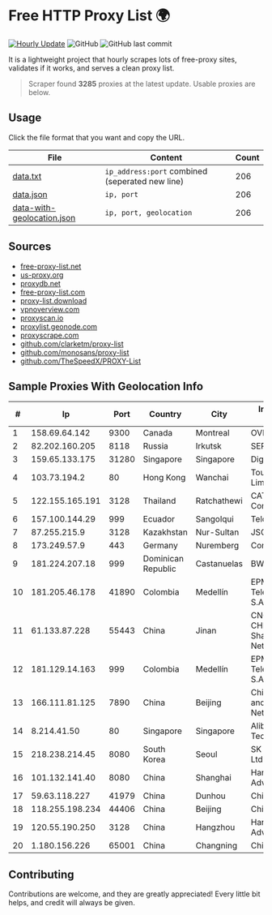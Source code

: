 
# Free HTTP Proxy List 🌍

[![Hourly Update](https://github.com/mertguvencli/http-proxy-list/actions/workflows/main.yml/badge.svg?branch=main)](https://github.com/mertguvencli/http-proxy-list/actions/workflows/main.yml)
![GitHub](https://img.shields.io/github/license/mertguvencli/http-proxy-list)
![GitHub last commit](https://img.shields.io/github/last-commit/mertguvencli/http-proxy-list)

It is a lightweight project that hourly scrapes lots of free-proxy sites, validates if it works, and serves a clean proxy list.


> Scraper found **3285** proxies at the latest update. Usable proxies are below.

## Usage

Click the file format that you want and copy the URL.


|File|Content|Count|
|----|-------|-----|
|[data.txt](https://raw.githubusercontent.com/mertguvencli/http-proxy-list/main/proxy-list/data.txt)|`ip_address:port` combined (seperated new line)|206|
|[data.json](https://raw.githubusercontent.com/mertguvencli/http-proxy-list/main/proxy-list/data.json)|`ip, port`|206|
|[data-with-geolocation.json](https://raw.githubusercontent.com/mertguvencli/http-proxy-list/main/proxy-list/data-with-geolocation.json)|`ip, port, geolocation`|206|

## Sources

* [free-proxy-list.net](https://free-proxy-list.net)
* [us-proxy.org](https://www.us-proxy.org)
* [proxydb.net](http://proxydb.net)
* [free-proxy-list.com](https://free-proxy-list.com/?page=&port=&type%5B%5D=http&type%5B%5D=https&up_time=0&search=Search)
* [proxy-list.download](https://www.proxy-list.download/HTTP)
* [vpnoverview.com](https://vpnoverview.com/privacy/anonymous-browsing/free-proxy-servers)
* [proxyscan.io](https://www.proxyscan.io)
* [proxylist.geonode.com](https://proxylist.geonode.com/api/proxy-list?limit=300&page=1&sort_by=lastChecked&sort_type=desc&protocols=http,https)
* [proxyscrape.com](https://api.proxyscrape.com/v2/?request=displayproxies&protocol=http&timeout=10000&country=all&ssl=all&anonymity=all)
* [github.com/clarketm/proxy-list](https://raw.githubusercontent.com/clarketm/proxy-list/master/proxy-list-raw.txt)
* [github.com/monosans/proxy-list](https://raw.githubusercontent.com/monosans/proxy-list/main/proxies/http.txt)
* [github.com/TheSpeedX/PROXY-List](https://raw.githubusercontent.com/TheSpeedX/PROXY-List/master/http.txt)


## Sample Proxies With Geolocation Info

|#|Ip|Port|Country|City|Internet Service Provider|
|-|--|----|-------|----|-------------------------|
|1|158.69.64.142|9300|Canada|Montreal|OVH SAS|
|2|82.202.160.205|8118|Russia|Irkutsk|SERVER|
|3|159.65.133.175|31280|Singapore|Singapore|DigitalOcean, LLC|
|4|103.73.194.2|80|Hong Kong|Wanchai|TouchPal HK Co., Limited|
|5|122.155.165.191|3128|Thailand|Ratchathewi|CAT Telecom Public Company Limited|
|6|157.100.144.29|999|Ecuador|Sangolqui|Telconet S.A|
|7|87.255.215.9|3128|Kazakhstan|Nur-Sultan|JSC Transtelecom|
|8|173.249.57.9|443|Germany|Nuremberg|Contabo GmbH|
|9|181.224.207.18|999|Dominican Republic|Castanuelas|BW TELECOM|
|10|181.205.46.178|41890|Colombia|Medellín|EPM Telecomunicaciones S.A. E.S.P.|
|11|61.133.87.228|55443|China|Jinan|CNC Group CHINA169 Shandong Province Network|
|12|181.129.14.163|999|Colombia|Medellín|EPM Telecomunicaciones S.A. E.S.P.|
|13|166.111.81.125|7890|China|Beijing|China Education and Research Network Center|
|14|8.214.41.50|80|Singapore|Singapore|Alibaba (US) Technology Co., Ltd.|
|15|218.238.214.45|8080|South Korea|Seoul|SK Broadband Co Ltd|
|16|101.132.141.40|8080|China|Shanghai|Hangzhou Alibaba Advertising Co|
|17|59.63.118.227|41979|China|Dunhou|Chinanet|
|18|118.255.198.234|44406|China|Beijing|Chinanet|
|19|120.55.190.250|3128|China|Hangzhou|Hangzhou Alibaba Advertising Co|
|20|1.180.156.226|65001|China|Changning|Chinanet|



## Contributing

Contributions are welcome, and they are greatly appreciated! Every
little bit helps, and credit will always be given.

